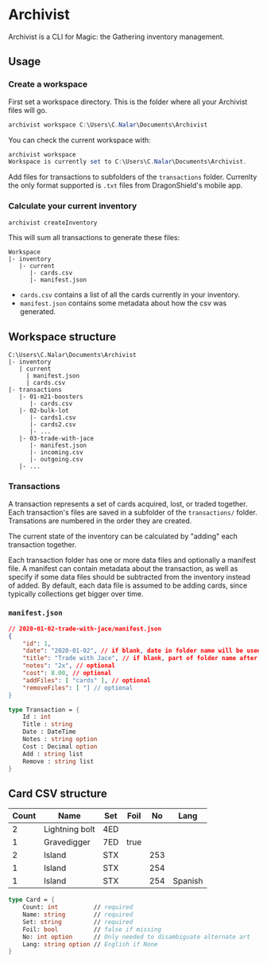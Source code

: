 # Archivist

Archivist is a CLI for Magic: the Gathering inventory management.

## Usage

### Create a workspace

First set a workspace directory.
This is the folder where all your Archivist files will go.

```powershell
archivist workspace C:\Users\C.Nalar\Documents\Archivist
```

You can check the current workspace with:

```powershell
archivist workspace
Workspace is currently set to C:\Users\C.Nalar\Documents\Archivist.
```

Add files for transactions to subfolders of the `transactions` folder.
Currenlty the only format supported is `.txt` files from DragonShield's mobile app.

### Calculate your current inventory

```powershell
archivist createInventory
```

This will sum all transactions to generate these files:

```
Workspace
|- inventory
   |- current
      |- cards.csv
      |- manifest.json
```

* `cards.csv` contains a list of all the cards currently in your inventory.
* `manifest.json` contains some metadata about how the csv was generated.


## Workspace structure

```
C:\Users\C.Nalar\Documents\Archivist
|- inventory
   | current
     | manifest.json
     | cards.csv
|- transactions
   |- 01-m21-boosters
      |- cards.csv
   |- 02-bulk-lot
      |- cards1.csv
      |- cards2.csv
      |- ...
   |- 03-trade-with-jace
      |- manifest.json
      |- incoming.csv
      |- outgoing.csv
   |- ...
```

### Transactions

A transaction represents a set of cards acquired, lost, or traded together. Each transaction's files are saved in a subfolder of the `transactions/` folder. Transations are numbered in the order they are created.

The current state of the inventory can be calculated by "adding" each transaction together.

Each transaction folder has one or more data files and optionally a manifest file. A manifest can contain metadata about the transaction, as well as specify if some data files should be subtracted from the inventory instead of added. By default, each data file is assumed to be adding cards, since typically collections get bigger over time.

### `manifest.json`

```json
// 2020-01-02-trade-with-jace/manifest.json
{
    "id": 1,
    "date": "2020-01-02", // if blank, date in folder name will be used
    "title": "Trade with Jace", // if blank, part of folder name after date will be used
    "notes": "2x", // optional
    "cost": 8.00, // optional
    "addFiles": [ "cards" ], // optional
    "removeFiles": [ "] // optional
}
```

```fsharp
type Transaction = {
    Id : int
    Title : string
    Date : DateTime
    Notes : string option
    Cost : Decimal option
    Add : string list
    Remove : string list
}
```

## Card CSV structure

|Count|Name|Set|Foil|No|Lang
|-|-|-|-|-|-|
|2|Lightning bolt|4ED
|1|Gravedigger|7ED|true
|2|Island|STX| |253
|1|Island|STX| |254
|1|Island|STX| |254|Spanish

```fsharp
type Card = {
    Count: int          // required
    Name: string        // required
    Set: string         // required
    Foil: bool          // false if missing
    No: int option      // Only needed to disambiguate alternate art
    Lang: string option // English if None
}
```
